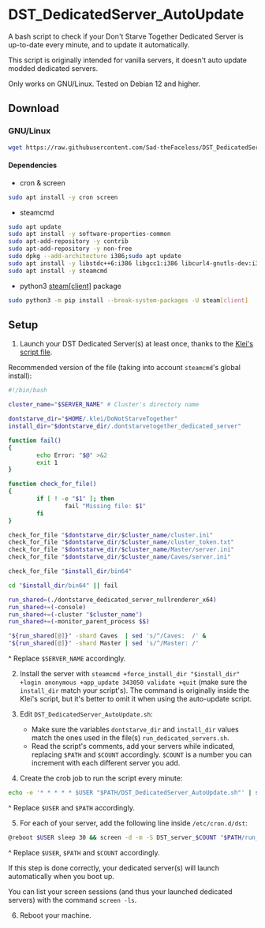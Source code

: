 # DST_DedicatedServer_AutoUpdate
A bash script to check if your Don't Starve Together Dedicated Server is up-to-date every minute, and to update it automatically.

This script is originally intended for vanilla servers, it doesn't auto update modded dedicated servers.

Only works on GNU/Linux. Tested on Debian 12 and higher.

## Download
### GNU/Linux
```bash
wget https://raw.githubusercontent.com/Sad-theFaceless/DST_DedicatedServer_AutoUpdate/main/DST_DedicatedServer_AutoUpdate.sh && chmod +x DST_DedicatedServer_AutoUpdate.sh
```
#### Dependencies
- cron & screen
```bash
sudo apt install -y cron screen
```
- steamcmd
```bash
sudo apt update
sudo apt install -y software-properties-common
sudo apt-add-repository -y contrib
sudo apt-add-repository -y non-free
sudo dpkg --add-architecture i386;sudo apt update
sudo apt install -y libstdc++6:i386 libgcc1:i386 libcurl4-gnutls-dev:i386 lib32gcc-s1
sudo apt install -y steamcmd
```
- python3 [steam\[client\]](https://github.com/ValvePython/steam) package
```bash
sudo python3 -m pip install --break-system-packages -U steam[client]
```

## Setup
1. Launch your DST Dedicated Server(s) at least once, thanks to the [Klei's script file](https://accounts.klei.com/assets/gamesetup/linux/run_dedicated_servers.sh).

Recommended version of the file (taking into account `steamcmd`'s global install):
```bash
#!/bin/bash

cluster_name="$SERVER_NAME" # Cluster's directory name

dontstarve_dir="$HOME/.klei/DoNotStarveTogether"
install_dir="$dontstarve_dir/.dontstarvetogether_dedicated_server"

function fail()
{
        echo Error: "$@" >&2
        exit 1
}

function check_for_file()
{
        if [ ! -e "$1" ]; then
                fail "Missing file: $1"
        fi
}

check_for_file "$dontstarve_dir/$cluster_name/cluster.ini"
check_for_file "$dontstarve_dir/$cluster_name/cluster_token.txt"
check_for_file "$dontstarve_dir/$cluster_name/Master/server.ini"
check_for_file "$dontstarve_dir/$cluster_name/Caves/server.ini"

check_for_file "$install_dir/bin64"

cd "$install_dir/bin64" || fail

run_shared=(./dontstarve_dedicated_server_nullrenderer_x64)
run_shared+=(-console)
run_shared+=(-cluster "$cluster_name")
run_shared+=(-monitor_parent_process $$)

"${run_shared[@]}" -shard Caves  | sed 's/^/Caves:  /' &
"${run_shared[@]}" -shard Master | sed 's/^/Master: /'
```
^ Replace `$SERVER_NAME` accordingly.

2. Install the server with `steamcmd +force_install_dir "$install_dir" +login anonymous +app_update 343050 validate +quit` (make sure the `install_dir` match your script's). The command is originally inside the Klei's script, but it's better to omit it when using the auto-update script.

3. Edit `DST_DedicatedServer_AutoUpdate.sh`:
   - Make sure the variables `dontstarve_dir` and `install_dir` values match the ones used in the file(s) `run_dedicated_servers.sh`.
   - Read the script's comments, add your servers while indicated, replacing `$PATH` and `$COUNT` accordingly. `$COUNT` is a number you can increment with each different server you add.

4. Create the crob job to run the script every minute:
```bash
echo -e '* * * * * $USER "$PATH/DST_DedicatedServer_AutoUpdate.sh"' | sudo tee -a "/etc/cron.d/dst"
```
^ Replace `$USER` and `$PATH` accordingly.

5. For each of your server, add the following line inside `/etc/cron.d/dst`:
```bash
@reboot $USER sleep 30 && screen -d -m -S DST_server_$COUNT "$PATH/run_dedicated_servers.sh"
```
^ Replace `$USER`, `$PATH` and `$COUNT` accordingly.

If this step is done correctly, your dedicated server(s) will launch automatically when you boot up.

You can list your screen sessions (and thus your launched dedicated servers) with the command `screen -ls`.

6. Reboot your machine.
